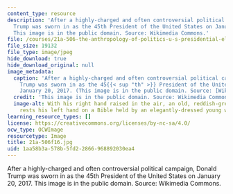 ```yaml
---
content_type: resource
description: 'After a highly-charged and often controversial political campaign, Donald
  Trump was sworn in as the 45th President of the United States on January 20, 2017.
  This image is in the public domain. Source: Wikimedia Commons.'
file: /courses/21a-506-the-anthropology-of-politics-u-s-presidential-election-edition-fall-2016/1aa58b3a578b5fd22866968892030ea4_21a-506f16.jpg
file_size: 19132
file_type: image/jpeg
hide_download: true
hide_download_original: null
image_metadata:
  caption: 'After a highly-charged and often controversial political campaign, Donald
    Trump was sworn in as the 45{{< sup "th" >}} President of the United States on
    January 20, 2017. (This image is in the public domain. Source: [Wikimedia Commons](https://commons.wikimedia.org/wiki/File:Donald_Trump_swearing_in_ceremony.jpg).)'
  credit: 'This image is in the public domain. Source: Wikimedia Commons.'
  image-alt: With his right hand raised in the air, an old, reddish-grey haired man
    rests his left hand on a Bible held by an elegantly-dressed young woman.
learning_resource_types: []
license: https://creativecommons.org/licenses/by-nc-sa/4.0/
ocw_type: OCWImage
resourcetype: Image
title: 21a-506f16.jpg
uid: 1aa58b3a-578b-5fd2-2866-968892030ea4
---
```

After a highly-charged and often controversial political campaign, Donald Trump was sworn in as the 45th President of the United States on January 20, 2017. This image is in the public domain. Source: Wikimedia Commons.